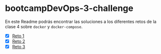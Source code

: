 # bootcampDevOps-3-challenge

En este Readme podrás encontrar las soluciones a los diferentes retos de la clase 4 sobre `docker` y `docker-compose`.

- [x] [Reto 1](/reto1/solucion.md)
- [x] [Reto 2](/reto2/solucion.md)
- [x] [Reto 3](/reto3/solucion.md)